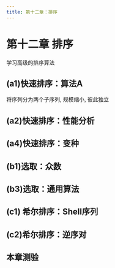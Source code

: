 ```yaml
---
title: 第十二章：排序
---
```


# 第十二章 排序

学习高级的排序算法

## (a1)快速排序：算法A

将序列分为两个子序列, 规模缩小, 彼此独立

## (a2)快速排序：性能分析
## (a4)快速排序：变种
## (b1)选取：众数
## (b3)选取：通用算法
## (c1) 希尔排序：Shell序列
## (c2)希尔排序：逆序对
## 本章测验